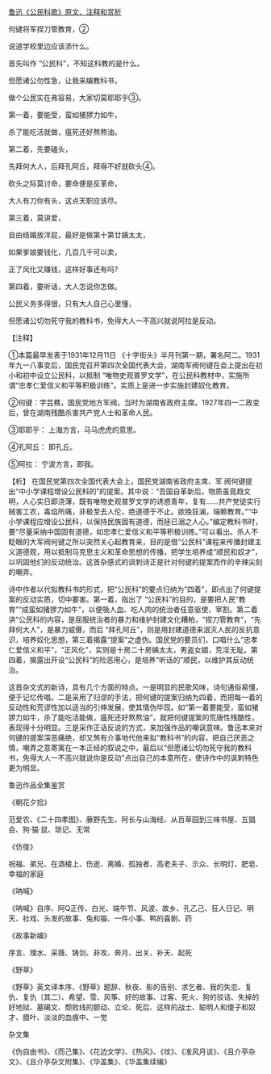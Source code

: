[鲁迅《公民科歌》原文、注释和赏析](https://www.vrrw.net/wx/9315.html)

何键将军捏刀管教育，②

说道学校里边应该添什么。

首先叫作 “公民科”，不知这科教的是什么。

但愿诸公勿性急，让我来编教科书，

做个公民实在弗容易，大家切莫耶耶乎③。

第一着，要能受，蛮如猪猡力如牛，

杀了能吃活就做，瘟死还好熬熬油。

第二着，先要磕头，

先拜何大人，后拜孔阿丘，拜得不好就砍头④。

砍头之际莫讨命，要命便是反革命，

大人有刀你有头，这点天职应该尽。

第三着，莫讲爱，

自由结婚放洋屁，最好是做第十第廿姨太太，

如果爹娘要钱化，几百几千可以卖，

正了风化又赚钱，这样好事还有吗?

第四着，要听话，大人怎说你怎做。

公民义务多得很，只有大人自己心里懂，

但愿诸公切勿死守我的教科书，免得大人一不高兴就说阿拉是反动。

【注释】

①本篇最早发表于1931年12月11日 《十字街头》半月刊第一期，署名阿二。1931年九一八事变后，国民党召开第四次全国代表大会，湖南军阀何键在会上提出在初小和初中设立公民科，以抵制 “唯物史观普罗文学”，在公民科教材中，实施所谓“忠孝仁爱信义和平等积极训练”。实质上是进一步实施封建奴化教育。

②何键：字芸樵，国民党地方军阀，当时为湖南省政府主席。1927年四一二政变后，曾在湖南残酷杀害共产党人士和革命人民。

③耶耶乎： 上海方言，马马虎虎的意思。

④孔阿丘： 即孔丘。

⑤阿拉： 宁波方言，即我。



【析】 在国民党第四次全国代表大会上，国民党湖南省政府主席、军 阀何键提出“中小学课程增设公民科的”的提案。其中说：“吾国自革新后，物质虽竟趋文明，人心实日即浇薄，既有唯物史观普罗文学的诱惑青年，复有……共产党徒实行贼害工农，毒焰所痛，非极至去人伦，绝道德于不止。欲挽狂澜，端赖教育。”“中小学课程应增设公民科，以保持民族固有道德，而拯已溺之人心。”编定教科书时，要“尽量采纳中国固有道德，如忠孝仁爱信义和平等积极训练。”可以看出。杀人不眨眼的大军阀何键之所以突然关心起教育来，目的是借“公民科”课程来传播封建主义道德观，用以抵制马克思主义和革命思想的传播，把学生培养成“顺民和奴才”，以巩固他们的反动统治。这首杂感式的讽刺诗正是针对何键的提案而作的辛辣尖刻的嘲弄。

诗中作者以代拟教科书的形式，把“公民科”的要点归纳为“四着”，即点出了何键提案的反动实质，切中要害。第一着，指出了 “公民科”的目的，是要把人民“教育”“成蛮如猪猡力如牛”，以便吸人血、吃人肉的统治者任意驱使、宰割。第二着讲“公民科的内容，是屈服统治者的暴力和维护封建文化糟粕，“捏刀管教育”，“先拜何大人”，是暴力威慑，而后 “拜孔阿丘”，则是用封建道德来泯灭人民的反抗意识，培养奴化思想，第三着揭露“提案”之虚伪。国民党的要员们，口唱什么“忠孝仁爱信义和平”，“正风化”，实则是十房二十房姨太太，男盗女娼，荒淫无耻。第四着，揭露出开设“公民科”的险恶用心，是培养“听话的”顺民，以维护其反动统治。

这首杂文式的新诗，具有几个方面的特点。一是明显的民歌风味，诗句通俗易懂，便于记忆传唱。二是采用了归谬的手法，把何键的提案归纳为四着，而把每一着的反动性和荒谬性加以适当的引伸发展，使其情伪毕现。如“第一着要能受，蛮如猪猡力如牛，杀了能吃活能做，瘟死还好熬熬油”，就把何键提案的荒唐性残酷性，表现得十分明显。三是采作正话反说的方式，来加强作品的嘲讽意味。鲁迅本来对何键的提案深恶痛绝，却又煞有介事地代他来拟“教科书”的内容，把自己厌恶之情，嘲弄之意寄寓在一本正经的叙说之中，最后以“但愿诸公切勿死守我的教科书，免得大人一不高兴就说你是反动”点出自己的本意所在，使诗作中的讽刺特色更为明显。

鲁迅作品全集鉴赏

《朝花夕拾》

范爱农、《二十四孝图》、藤野先生、阿长与山海经、从百草园到三味书屋、五猖会、狗·猫·鼠、琐记、无常

《仿徨》

祝福、弟兄、在酒楼上、伤逝、离婚、孤独者、高老夫子、示众、长明灯、肥皂、幸福的家庭

《呐喊》

《呐喊》自序、阿Q正传、白光、端午节、风波、故乡、孔乙己、狂人日记、明天、社戏、头发的故事、兔和猫、一件小事、鸭的喜剧、药

《故事新编》

序言、理水、采薇、铸剑、非攻、奔月、出关、补天、起死

《野草》

《野草》英文译本序、《野草》题辞、秋夜、影的告别、求乞者、我的失恋、复仇、复仇〔其二〕、希望、雪、风筝、好的故事、过客、死火、狗的驳诘、失掉的好地狱、墓碣文、颓败线的颤动、立论、死后、这样的战士、聪明人和傻子和奴才、腊叶、淡淡的血痕中、一觉

杂文集

《伪自由书》、《而己集》、《花边文学》、《热风》、《坟》、《准风月谈》、《且介亭杂文》、《且介亭杂文附集》、《华盖集》、《华盖集续编》


